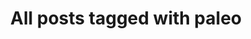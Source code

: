 ---
layout: tag
title: "All posts tagged with paleo"
permalink: /weblog/tags/paleo/
taxonomy: paleo
---